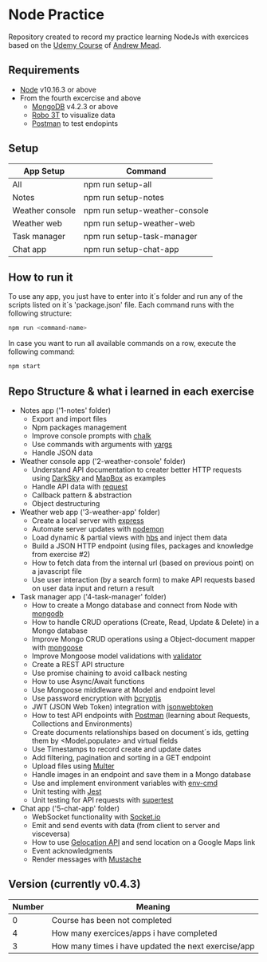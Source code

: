# Node Practice
Repository created to record my practice learning NodeJs with exercices based on the [Udemy Course](https://www.udemy.com/course/the-complete-nodejs-developer-course-2) of [Andrew Mead](https://www.udemy.com/user/andrewmead/).

## Requirements
 - [Node](https://nodejs.org/en/download/) v10.16.3 or above
 - From the fourth excercise and above
   - [MongoDB](https://www.mongodb.com/download-center/community) v4.2.3 or above
   - [Robo 3T](https://robomongo.org/download) to visualize data
   - [Postman](https://www.postman.com/downloads/) to test endopints

## Setup
| App Setup | Command |
| ------ | ------ |
| All | npm run setup-all |
| Notes | npm run setup-notes |
| Weather console | npm run setup-weather-console |
| Weather web | npm run setup-weather-web |
| Task manager | npm run setup-task-manager |
| Chat app | npm run setup-chat-app |

## How to run it
To use any app, you just have to enter into it´s folder and run any of the scripts listed on it´s 'package.json' file. Each command runs with the following structure:
```sh
npm run <command-name>
```
In case you want to run all available commands on a row, execute the following command:
```sh
npm start
```

## Repo Structure & what i learned in each exercise
 - Notes app ('1-notes' folder)
    - Export and import files
    - Npm packages management
    - Improve console prompts with [chalk](https://www.npmjs.com/package/chalk)
    - Use commands with arguments with [yargs](https://www.npmjs.com/package/yargs)
    - Handle JSON data
 - Weather console app ('2-weather-console' folder)
    - Understand API documentation to creater better HTTP requests using [DarkSky](darksky.net/dev) and [MapBox](docs.mapbox.com/api) as examples
    - Handle API data with [request](https://www.npmjs.com/package/request)
    - Callback pattern & abstraction
    - Object destructuring
 - Weather web app ('3-weather-app' folder)
    - Create a local server with [express](https://www.npmjs.com/package/express)
    - Automate server updates with [nodemon](https://www.npmjs.com/package/nodemon)
    - Load dynamic & partial views with [hbs](https://www.npmjs.com/package/hbs) and inject them data
    - Build a JSON HTTP endpoint (using files, packages and knowledge from exercise #2)
    - How to fetch data from the internal url (based on previous point) on a javascript file
    - Use user interaction (by a search form) to make API requests based on user data input and return a result
 - Task manager app ('4-task-manager' folder)
    - How to create a Mongo database and connect from Node with [mongodb](https://www.npmjs.com/package/mongodb)
    - How to handle CRUD operations (Create, Read, Update & Delete) in a Mongo database
    - Improve Mongo CRUD operations using a Object-document mapper with [mongoose](https://www.npmjs.com/package/mongoose)
    - Improve Mongoose model validations with [validator](https://www.npmjs.com/package/validator)
    - Create a REST API structure
    - Use promise chaining to avoid callback nesting
    - How to use Async/Await functions
    - Use Mongoose middleware at Model and endpoint level
    - Use password encryption with [bcryptjs](https://www.npmjs.com/package/bcryptjs)
    - JWT (JSON Web Token) integration with [jsonwebtoken](https://www.npmjs.com/package/jsonwebtoken)
    - How to test API endpoints with [Postman](https://www.postman.com) (learning about Requests, Collections and Environments)
    - Create documents relationships based on document´s ids, getting them by <Model.populate> and virtual fields
    - Use Timestamps to record create and update dates
    - Add filtering, pagination and sorting in a GET endpoint
    - Upload files using [Multer](https://www.npmjs.com/package/multer)
    - Handle images in an endpoint and save them in a Mongo database
    - Use and implement environment variables with [env-cmd](https://www.npmjs.com/package/env-cmd)
    - Unit testing with [Jest](https://jestjs.io/)
    - Unit testing for API requests with [supertest](https://www.npmjs.com/package/supertest)
 - Chat app ('5-chat-app' folder)
    - WebSocket functionality with [Socket.io](https://www.npmjs.com/package/socket.io)
    - Emit and send events with data (from client to server and visceversa)
    - How to use [Gelocation API](https://developer.mozilla.org/en-US/docs/Web/API/Geolocation_API) and send location on a Google Maps link
    - Event acknowledgments
    - Render messages with [Mustache](https://www.npmjs.com/package/mustache)

## Version (currently v0.4.3)
| Number | Meaning |
| ------ | ------ |
| 0 | Course has been not completed |
| 4 | How many exercices/apps i have completed |
| 3 | How many times i have updated the next exercise/app |